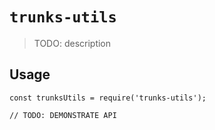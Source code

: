 # `trunks-utils`

> TODO: description

## Usage

```
const trunksUtils = require('trunks-utils');

// TODO: DEMONSTRATE API
```
